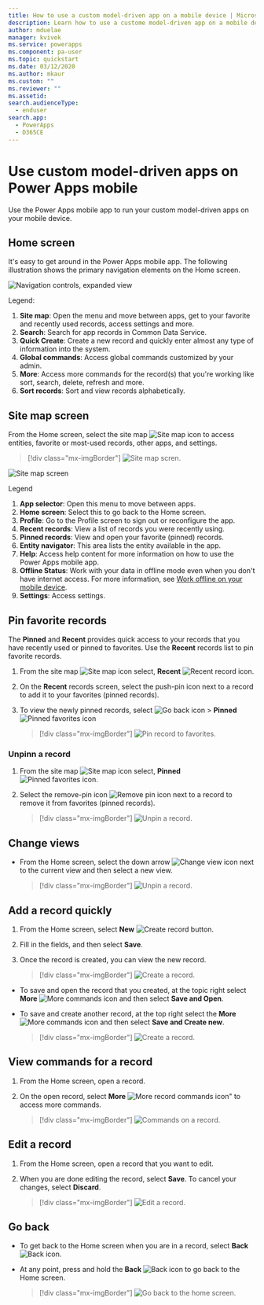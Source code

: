 ```yaml
---
title: How to use a custom model-driven app on a mobile device | Microsoft Docs
description: Learn how to use a custome model-driven app on a mobile device.
author: mduelae
manager: kvivek
ms.service: powerapps
ms.component: pa-user
ms.topic: quickstart
ms.date: 03/12/2020
ms.author: mkaur
ms.custom: ""
ms.reviewer: ""
ms.assetid: 
search.audienceType: 
  - enduser
search.app: 
  - PowerApps
  - D365CE
---
```

# Use custom model-driven apps on Power Apps mobile 

Use the Power Apps mobile app to run your custom model-driven apps on your mobile device.

## Home screen 

It's easy to get around in the Power Apps mobile app. The following illustration shows the primary navigation elements on the Home screen. 

![Navigation controls, expanded view](media/pa_mobile_main_nav_android.png "Navigation controls, expanded view")


Legend:

1. **Site map**: Open the menu and move between apps, get to your favorite and recently used records, access settings and more.
2. **Search**: Search for app records in Common Data Service.
3. **Quick Create**: Create a new record and quickly enter almost any type of information into the system.
4. **Global commands**: Access global commands customized by your admin.
5. **More**: Access more commands for the record(s) that you're working like sort, search, delete, refresh and more.
6. **Sort records**: Sort and view records alphabetically.

## Site map screen

From the Home screen, select the site map ![Site map icon](media/pa_mobile_sitemap_icon.png "Site map icon") to access entities, favorite or most-used records, other apps, and settings.

   > [!div class="mx-imgBorder"]
   > ![Site map scren](media/pa_mobile_site_map.gif "Site map sceen").


![Site map screen](media/pa_mobile_sitemap_android.png "Site map screen")

Legend

1. **App selector**: Open this menu to move between apps.
2. **Home screen**: Select this to go back to the Home screen.
3. **Profile**: Go to the Profile screen to sign out or reconfigure the app. 
4. **Recent records**: View a list of records you were recently using. 
5. **Pinned records**: View and open your favorite (pinned) records. 
6. **Entity navigator**: This area lists the entity available in the app.
7. **Help**: Access help content for more information on how to use the Power Apps mobile app.
8. **Offline Status**: Work with your data in offline mode even when you don't have internet access. For more information, see [Work offline on your mobile device](https://docs.microsoft.com/dynamics365/mobile-app/work-in-offline-mode).
9. **Settings**: Access settings.

## Pin favorite records

The **Pinned** and **Recent** provides quick access to your records that you have recently used or pinned to favorites. 
Use the **Recent** records list to pin favorite records.  

1. From the site map ![Site map icon](media/pa_mobile_sitemap_icon.png "Site map icon") select, **Recent** ![Recent record icon](media/pa_mobile_recent_icon.png "Recent records icon").

2. On the **Recent** records screen, select the push-pin icon next to a record to add it to your favorites (pinned records).

3. To view the newly pinned records, select ![Go back icon](media/mobile_go_back_icon.png "Go back icon") > **Pinned** ![Pinned favorites icon](media/mobile_pinned_favs_icon.png "Pinned favorites icon")


   > [!div class="mx-imgBorder"]
   > ![Pin record to favorites](media/pin_favs.gif "Pin record to favorites").

### Unpinn a record

1. From the site map ![Site map icon](media/pa_mobile_sitemap_icon.png "Site map icon") select, **Pinned** ![Pinned favorites icon](media/mobile_pinned_favs_icon.png "Pinned favorites icon").

2. Select the remove-pin icon ![Remove pin icon](media/pa_mobile_remove_pin_icon.png "Remove pin icon") next to a record to remove it from favorites (pinned records).
 
   > [!div class="mx-imgBorder"]
   > ![Unpin a record](media/unpin_favs.gif "Unpin a record").
 
## Change views

- From the Home screen, select the down arrow ![Change view icon](media/mobile_view_selector_icon.png "Change view icon") next to the current view and then select a new view.


   > [!div class="mx-imgBorder"]
   > ![Unpin a record](media/pa_mobile_change_view.gif "Unpin a record").


## Add a record quickly

1. From the Home screen, select **New** ![Create record button](media/create-record-button.png "Create record button").
2. Fill in the fields, and then select **Save**.
3. Once the record is created, you can view the new record. 


   > [!div class="mx-imgBorder"]
   > ![Create a record](media/pamobile_add_record.gif "Create a record").


-  To save and open the record that you  created, at the topic right select **More** ![More commands icon](media/pa_mobile_more_commands_icon.png "More commnads icon") and then select **Save and Open**.
- To save and create another record, at the top right select the **More** ![More commands icon](media/pa_mobile_more_commands_icon.png "More commnads icon") and then select **Save and Create new**.

   > [!div class="mx-imgBorder"]
   > ![Create a record](media/pa_mobile_save_create_new.gif "Create a record").



## View commands for a record

1. From the Home screen, open a record.
2. On the open record, select **More** ![More record commands icon"](media/access_record_commands_icon.png "More record commands icon") to access more commands.


   > [!div class="mx-imgBorder"]
   > ![Commands on a record](media/pa_mobile_view_record_commands.gif "Commands on a record").

## Edit a record

1. From the Home screen, open a record that you want to edit. 
2. When you are done editing the record, select **Save**. To cancel your changes, select **Discard**.

   > [!div class="mx-imgBorder"]
   > ![Edit a record](media/pa_mobile_edit_record.gif "Edit a record").
   
   
## Go back 

- To get back to the Home screen when you are in a record, select **Back** ![Back icon](media/pa_mobile_back_icon.png "Back icon").
- At any point, press and hold the **Back** ![Back icon](media/pa_mobile_back_icon.png "Back icon") to go back to the Home screen. 

   > [!div class="mx-imgBorder"]
   > ![Go back to the home screen](media/go_back_home.gif "Go back to home sceen").



